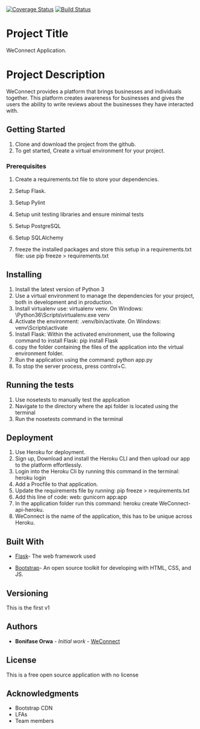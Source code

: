 

[![Coverage Status](https://coveralls.io/repos/github/Bonifase/WeConnectv2/badge.svg?branch=develop)](https://coveralls.io/github/Bonifase/WeConnect-?branch=develop)
[![Build Status](https://travis-ci.org/Bonifase/WeConnectV2.svg?branch=master)](https://travis-ci.org/Bonifase/WeConnectV2)
# Project Title
WeConnect Application.

# Project Description
WeConnect provides a platform that brings businesses and individuals together.
This platform creates awareness for businesses and gives the users the ability to write reviews about the businesses they have interacted with. 



## Getting Started

1. Clone and download the project from the github.
2. To get started, Create a virtual environment for your project.

### Prerequisites

1. Create a requirements.txt file to store your dependencies.
2. Setup Flask.
3. Setup Pylint 
4. Setup unit testing libraries and ensure minimal tests 
5. Setup PostgreSQL
6. Setup SQLAlchemy

8. freeze the installed packages and store this setup in a requirements.txt file: use pip freeze > requirements.txt

## Installing

1. Install the latest version of Python 3
2. Use a virtual environment to manage the dependencies for your project, both in development and in production.
3. Install virtualenv use: virtualenv venv. On Windows: \Python36\Scripts\virtualenv.exe venv
4. Activate the environment: .venv/bin/activate. On Windows: venv\Scripts\activate
5. Install Flask: Within the activated environment, use the following command to install Flask: pip install Flask
6. copy the folder containing the files of the application into the virtual environment folder.
7. Run the application using the command: python app.py
8. To stop the server process, press control+C.

## Running the tests
1. Use nosetests to manually test the application
2. Navigate to the directory where the api folder is located using the terminal
3. Run the nosetests command in the terminal

## Deployment

1. Use Heroku for deployment. 
2. Sign up, Download and install the Heroku CLI and then upload our app to the platform effortlessly.
3. Login into the Heroku Cli by running this command in the terminal: heroku login
4. Add a Procfile to that application.
5. Update the requirements file by running: pip freeze > requirements.txt
6. Add this line of code: web: gunicorn app:app
7. In the application folder run this command: heroku create WeConnect-api-heroku.
8. WeConnect is the name of the application, this has to be unique across Heroku. 

## Built With

 * [Flask](http://flask.pocoo.org/)- The web framework used

 * [Bootstrap](https://getbootstrap.com/)- An open source toolkit for developing with HTML, CSS, and JS.


## Versioning

This is the first v1 

## Authors

* **Bonifase Orwa** - *Initial work* - [WeConnect](https://github.com/Bonifase/WeConnect-)

## License

This is a free open source application with no license

## Acknowledgments
* Bootstrap CDN
* LFAs
* Team members





